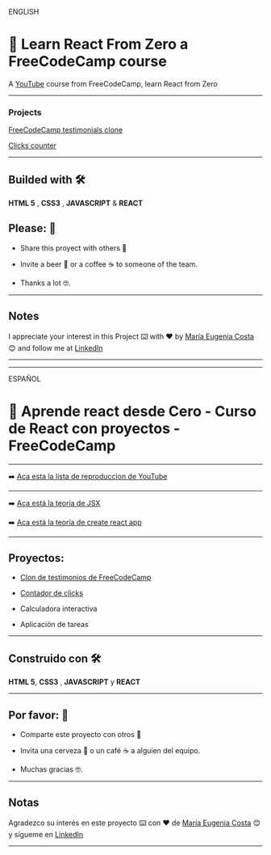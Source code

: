 ENGLISH

# :book: Learn React From Zero a FreeCodeCamp course

A [YouTube](https://www.youtube.com/watch?v=6Jfk8ic3KVk&t=2s) course from FreeCodeCamp, learn React from Zero

---

### Projects

[FreeCodeCamp testimonials clone](https://github.com/eugenia1984/LearnReactFRomZeroFreeCodeCamp/tree/main/clon_de_testimonios)

[Clicks counter](https://github.com/eugenia1984/LearnReactFRomZeroFreeCodeCamp/tree/main/contador_de_clicks)

---

## Builded with 🛠️

**HTML 5** , **CSS3** , **JAVASCRIPT** & **REACT**

## Please: 🎁

- Share this proyect with others 📢

- Invite a beer 🍺 or a coffee ☕ to someone of the team.

- Thanks a lot 🤓.

---

## Notes

I appreciate your interest in this Project ⌨️ with ❤️ by [María Eugenia Costa](https://github.com/eugenia1984) 😊 and follow me at [LinkedIn](http://www.linkedin.com/in/maríaeugeniacosta)

---

---

ESPAÑOL

# :book: Aprende react desde Cero - Curso de React con proyectos - FreeCodeCamp

---


:arrow_right: [Aca esta la lista de reproduccion de YouTube](https://www.youtube.com/watch?v=6Jfk8ic3KVk&t=2s)


---


:arrow_right: [Aca está la teoría de JSX](https://github.com/eugenia1984/LearnReactFRomZeroFreeCodeCamp/blob/main/teoria.md)


:arrow_right: [Aca está la teoría de create react app](https://github.com/eugenia1984/LearnReactFRomZeroFreeCodeCamp/blob/main/create_react_app.md)


---

## Proyectos:


- [Clon de testimonios de FreeCodeCamp](https://github.com/eugenia1984/LearnReactFRomZeroFreeCodeCamp/tree/main/clon_de_testimonios)


- [Contador de clicks](https://github.com/eugenia1984/LearnReactFRomZeroFreeCodeCamp/tree/main/contador_de_clicks)


- Calculadora interactiva


- Aplicación de tareas


---

## Construido con 🛠️

**HTML 5**, **CSS3** , **JAVASCRIPT** y **REACT**

---

## Por favor: 🎁

- Comparte este proyecto con otros 📢

- Invita una cerveza 🍺 o un café ☕ a alguien del equipo.

- Muchas gracias 🤓.

---

## Notas

Agradezco su interés en este proyecto ⌨️ con ❤️ de [María Eugenia Costa](https://github.com/eugenia1984) 😊 y sígueme en [LinkedIn](http://www.linkedin.com/in/maríaeugeniacosta)

---
